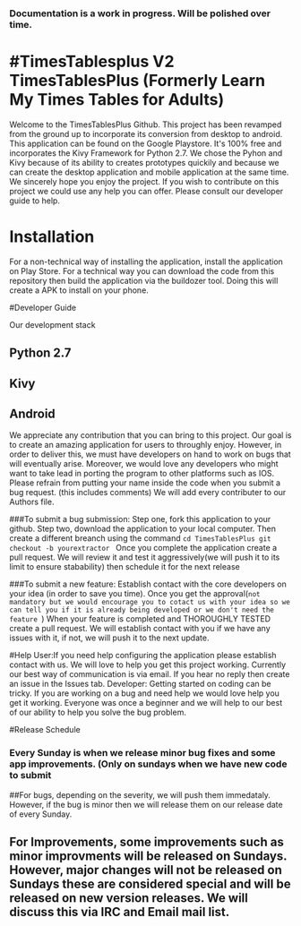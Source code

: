 ### Documentation is a work in progress. Will be polished over time. 
#TimesTablesplus V2 
TimesTablesPlus (Formerly Learn My Times Tables for Adults)
===========================
Welcome to the TimesTablesPlus Github. This project has been revamped from the ground up to incorporate its conversion from desktop to android. This application can be found on the Google Playstore. It's 100% free and incorporates the Kivy Framework for Python 2.7. We chose the Pyhon and Kivy because of its ability to creates prototypes quickily and because we can create the desktop application and mobile application at the same time. We sincerely hope you enjoy the project. If you wish to contribute on this project we could use any help you can offer. Please consult our developer guide to help.

# Installation 
For a non-technical way of installing the application, install the application on Play Store. 
For a technical way you can download the code from this repository then build the application via the buildozer tool. Doing this will create a APK to install on your phone. 

#Developer Guide

Our development stack
## Python 2.7
## Kivy 
## Android 

We appreciate any contribution that you can bring to this project. Our goal is to create an amazing application for users to throughly enjoy. However, in order to deliver this, we must have developers on hand to work on bugs that will eventually arise. Moreover, we would love any developers who might want to take lead in porting the program to other platforms such as IOS. Please refrain from putting your name inside the code when you submit a bug request. (this includes comments) We will add every contributer to our Authors file.

###To submit a bug submission: Step one, fork this application to your github. Step two, download the application to your local computer. Then create a different breanch using the command ```cd TimesTablesPlus git checkout -b yourextractor ``` Once you complete the application create a pull request. We will review it and test it aggressively(we will push it to its limit to ensure stabability) then schedule it for the next release 

###To submit a new feature: Establish contact with the core developers on your idea (in order to save you time). Once you get the approval(```not mandatory but we would encourage you to cotact us with your idea so we can tell you if it is already being developed or we don't need the feature ```) When your feature is completed and THOROUGHLY TESTED create a pull request. We will establish contact with you if we have any issues with it, if not, we will push it to the next update. 

#Help
User:If you need help configuring the application please establish contact with us. We will love to help you get this project working. Currently our best way of communication is via email. If you hear no reply then create an issue in the Issues tab.
Developer: Getting started on coding can be tricky. If you are working on a bug and need help we would love help you get it working. Everyone was once a beginner and we will help to our best of our ability to help you solve the bug problem. 

#Release Schedule
### Every Sunday is when we release minor bug fixes and some app improvements. (Only on sundays when we have new code to submit
##For bugs, depending on the severity, we will push them immedataly. However, if the bug is minor then we will release them on our release date of every Sunday. 
## For Improvements, some improvements such as minor improvments will be released on Sundays. However, major changes will not be released on Sundays these are considered special and will be released on new version releases. We will discuss this via IRC and Email mail list. 

